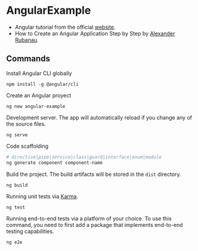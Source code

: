 # AngularExample

- Angular tutorial from the official [website](https://angular.io/start).
- How to Create an Angular Application Step by Step by [Alexander Rubanau](https://flatlogic.com/blog/how-to-create-angular-app-step-by-step/).

## Commands

Install Angular CLI globally

```
npm install -g @angular/cli
```

Create an Angular proyect

```
ng new angular-example
```

Development server. The app will automatically reload if you change any of the source files.

```
ng serve
```

Code scaffolding

```sh
# directive|pipe|service|class|guard|interface|enum|module
ng generate component component-name
```

Build the project. The build artifacts will be stored in the `dist` directory.

```
ng build
```

Running unit tests via [Karma](https://karma-runner.github.io).

```
ng test
```

Running end-to-end tests via a platform of your choice. To use this command, you need to first add a package that implements end-to-end testing capabilities.

```
ng e2e
```
